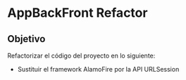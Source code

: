 #  AppBackFront Refactor

## Objetivo
Refactorizar el código del proyecto en lo siguiente:
* Sustituir el framework AlamoFire por la API URLSession


